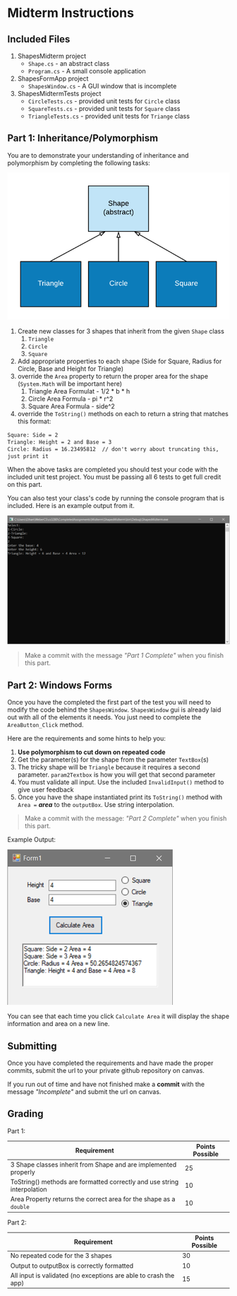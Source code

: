 # Midterm Instructions #

## Included Files ##

1. ShapesMidterm project
    * `Shape.cs` - an abstract class
    * `Program.cs` - A small console application
2. ShapesFormApp project
   * `ShapesWindow.cs` - A GUI window that is incomplete
3. ShapesMidtermTests project
   * `CircleTests.cs` - provided unit tests for `Circle` class
   * `SquareTests.cs` - provided unit tests for `Square` class
   * `TriangleTests.cs` - provided unit tests for `Triange` class

## Part 1: Inheritance/Polymorphism ##

You are to demonstrate your understanding of inheritance and polymorphism by completing the following tasks:

![Shape Class Diagram](images/shape-class-diagram.png)

1. Create new classes for 3 shapes that inherit from the given `Shape` class
   1. `Triangle`
   2. `Circle`
   3. `Square`
2. Add appropriate properties to each shape (Side for Square, Radius for Circle, Base and Height for Triangle)
3. override the `Area` property to return the proper area for the shape  (`System.Math` will be important here)
   1. Triangle Area Formulat - 1/2 * b * h
   2. Circle Area Formula - pi * r^2
   3. Square Area Formula - side^2
4. override the `ToString()` methods on each to return a string that matches this format:

```[output]
Square: Side = 2
Triangle: Height = 2 and Base = 3
Circle: Radius = 16.23495812  // don't worry about truncating this, just print it
```

When the above tasks are completed you should test your code with the included unit test project.
You must be passing all 6 tests to get full credit on this part.

You can also test your class's code by running the console program that is included. Here is an example output from it.

![Console App Screenshot](images/shapes-console-screenshot.png)

>Make a commit with the message *"Part 1 Complete"* when you finish this part.

## Part 2: Windows Forms ##

Once you have the completed the first part of the test you will need to modify the code behind the `ShapesWindow`.
`ShapesWindow` gui is already laid out with all of the elements it needs. You just need to complete the `AreaButton_Click` method.

Here are the requirements and some hints to help you:

1. **Use polymorphism to cut down on repeated code**
2. Get the parameter(s) for the shape from the parameter `TextBox`(s)
3. The tricky shape will be `Triangle` because it requires a second parameter. `param2Textbox` is how you will get that second parameter
4. You must validate all input. Use the included `InvalidInput()` method to give user feedback
5. Once you have the shape instantiated print its `ToString()` method with ` Area = ` ***area*** to the `outputBox`. Use string interpolation.

>Make a commit with the message: *"Part 2 Complete"* when you finish this part.

Example Output:

![Example GUI](images/shapes-gui-screenshot.png)

You can see that each time you click `Calculate Area` it will display the shape information and area on a new line.

## Submitting ##

Once you have completed the requirements and have made the proper commits, submit the url to your private github repository on canvas.

If you run out of time and have not finished make a **commit** with the message *"Incomplete"* and submit the url on canvas.

## Grading ##

Part 1:

| Requirement | Points Possible |
| ----------- | --------------- |
| 3 Shape classes inherit from Shape and are implemented properly | 25 |
| ToString() methods are formatted correctly and use string interpolation | 10 |
| Area Property returns the correct area for the shape as a `double` | 10 |

Part 2:

| Requirement | Points Possible |
| ----------- | --------------- |
| No repeated code for the 3 shapes | 30 |
| Output to outputBox is correctly formatted | 10 |
| All input is validated (no exceptions are able to crash the app) | 15 |
